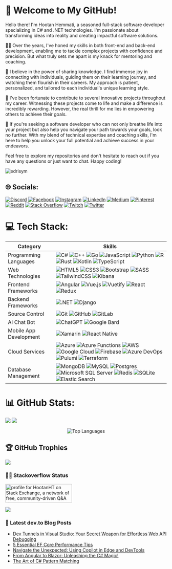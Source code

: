 # 🚀 Welcome to My GitHub!

Hello there! I'm Hootan Hemmati, a seasoned full-stack software developer specializing in C# and .NET technologies. I'm passionate about transforming ideas into reality and creating impactful software solutions.

👨‍💻 Over the years, I've honed my skills in both front-end and back-end development, enabling me to tackle complex projects with confidence and precision. But what truly sets me apart is my knack for mentoring and coaching.

🌱 I believe in the power of sharing knowledge. I find immense joy in connecting with individuals, guiding them on their learning journey, and watching them flourish in their careers. My approach is patient, personalized, and tailored to each individual's unique learning style.

🔬 I've been fortunate to contribute to several innovative projects throughout my career. Witnessing these projects come to life and make a difference is incredibly rewarding. However, the real thrill for me lies in empowering others to achieve their goals.

🤝 If you're seeking a software developer who can not only breathe life into your project but also help you navigate your path towards your goals, look no further. With my blend of technical expertise and coaching skills, I'm here to help you unlock your full potential and achieve success in your endeavors.

Feel free to explore my repositories and don't hesitate to reach out if you have any questions or just want to chat. Happy coding!

<p text-align="left"> <img src="https://komarev.com/ghpvc/?username=hootanht&label=Profile%20views&color=0e75b6&style=flat" alt="edrisym" /> </p>


## 🌐 Socials:
[![Discord](https://img.shields.io/badge/Discord-%237289DA.svg?logo=discord&logoColor=white)](https://discord.gg/https://discord.gg/cAmfY9xvZ5) [![Facebook](https://img.shields.io/badge/Facebook-%231877F2.svg?logo=Facebook&logoColor=white)](https://facebook.com/hootanht) [![Instagram](https://img.shields.io/badge/Instagram-%23E4405F.svg?logo=Instagram&logoColor=white)](https://instagram.com/hootanht) [![LinkedIn](https://img.shields.io/badge/LinkedIn-%230077B5.svg?logo=linkedin&logoColor=white)](https://linkedin.com/in/hootanht) [![Medium](https://img.shields.io/badge/Medium-12100E?logo=medium&logoColor=white)](https://medium.com/@hootanht) [![Pinterest](https://img.shields.io/badge/Pinterest-%23E60023.svg?logo=Pinterest&logoColor=white)](https://pinterest.com/hootanht) [![Reddit](https://img.shields.io/badge/Reddit-%23FF4500.svg?logo=Reddit&logoColor=white)](https://reddit.com/user/hootanht) [![Stack Overflow](https://img.shields.io/badge/-Stackoverflow-FE7A16?logo=stack-overflow&logoColor=white)](https://stackoverflow.com/users/10358773) [![Twitch](https://img.shields.io/badge/Twitch-%239146FF.svg?logo=Twitch&logoColor=white)](https://twitch.tv/hootanht) [![Twitter](https://img.shields.io/badge/Twitter-%231DA1F2.svg?logo=Twitter&logoColor=white)](https://twitter.com/hootanht) 

# 💻 Tech Stack:

| Category                  | Skills |
|---------------------------|--------|
| Programming Languages     | ![C#](https://img.shields.io/badge/c%23-%23239120.svg?style=for-the-badge&logo=c-sharp&logoColor=white) ![C++](https://img.shields.io/badge/c++-%2300599C.svg?style=for-the-badge&logo=c%2B%2B&logoColor=white) ![Go](https://img.shields.io/badge/go-%2300ADD8.svg?style=for-the-badge&logo=go&logoColor=white) ![JavaScript](https://img.shields.io/badge/javascript-%23323330.svg?style=for-the-badge&logo=javascript&logoColor=%23F7DF1E) ![Python](https://img.shields.io/badge/python-3670A0?style=for-the-badge&logo=python&logoColor=ffdd54) ![R](https://img.shields.io/badge/r-%23276DC3.svg?style=for-the-badge&logo=r&logoColor=white) ![Rust](https://img.shields.io/badge/rust-%23000000.svg?style=for-the-badge&logo=rust&logoColor=white) ![Kotlin](https://img.shields.io/badge/kotlin-%230095D5.svg?style=for-the-badge&logo=kotlin&logoColor=white) ![TypeScript](https://img.shields.io/badge/typescript-%23007ACC.svg?style=for-the-badge&logo=typescript&logoColor=white) |
| Web Technologies          | ![HTML5](https://img.shields.io/badge/html5-%23E34F26.svg?style=for-the-badge&logo=html5&logoColor=white) ![CSS3](https://img.shields.io/badge/css3-%231572B6.svg?style=for-the-badge&logo=css3&logoColor=white) ![Bootstrap](https://img.shields.io/badge/bootstrap-%23563D7C.svg?style=for-the-badge&logo=bootstrap&logoColor=white) ![SASS](https://img.shields.io/badge/SASS-hotpink.svg?style=for-the-badge&logo=SASS&logoColor=white) ![TailwindCSS](https://img.shields.io/badge/tailwindcss-%2338B2AC.svg?style=for-the-badge&logo=tailwind-css&logoColor=white) ![Kibana](https://img.shields.io/badge/Kibana-005571?style=for-the-badge&logo=Kibana&logoColor=white) |
| Frontend Frameworks       | ![Angular](https://img.shields.io/badge/angular-%23DD0031.svg?style=for-the-badge&logo=angular&logoColor=white) ![Vue.js](https://img.shields.io/badge/vuejs-%2335495e.svg?style=for-the-badge&logo=vuedotjs&logoColor=%234FC08D) ![Vuetify](https://img.shields.io/badge/Vuetify-1867C0?style=for-the-badge&logo=vuetify&logoColor=AEDDFF) ![React](https://img.shields.io/badge/react-%23007ACC.svg?style=for-the-badge&logo=react&logoColor=white) ![Redux](https://img.shields.io/badge/Redux-593D88?style=for-the-badge&logo=redux&logoColor=white) |
| Backend Frameworks        | ![.NET](https://img.shields.io/badge/.NET-512BD4?style=for-the-badge&logo=dotnet&logoColor=white) ![Django](https://img.shields.io/badge/django-%23092E20.svg?style=for-the-badge&logo=django&logoColor=white) |
| Source Control            | ![Git](https://img.shields.io/badge/Git-E44C30?style=for-the-badge&logo=git&logoColor=white) ![GitHub](https://img.shields.io/badge/GitHub-100000?style=for-the-badge&logo=github&logoColor=white) ![GitLab](https://img.shields.io/badge/GitLab-330F63?style=for-the-badge&logo=gitlab&logoColor=white) |
| AI Chat Bot               | ![ChatGPT](https://img.shields.io/badge/ChatGPT-74aa9c?style=for-the-badge&logo=openai&logoColor=white) ![Google Bard](https://img.shields.io/badge/Google%20Bard-886FBF?style=for-the-badge&logo=googlebard&logoColor=fff) |
| Mobile App Development    | ![Xamarin](https://img.shields.io/badge/Xamarin-3199DC?style=for-the-badge&logo=xamarin&logoColor=white) ![React Native](https://img.shields.io/badge/reactnative-%23000000.svg?style=for-the-badge&logo=react&logoColor=white) |
| Cloud Services            | ![Azure](https://img.shields.io/badge/azure-%230072C6.svg?style=for-the-badge&logo=azure-devops&logoColor=white) ![Azure Functions](https://img.shields.io/badge/Azure_Functions-0062AD?style=for-the-badge&logo=azure-functions&logoColor=white) ![AWS](https://img.shields.io/badge/AWS-%23FF9900.svg?style=for-the-badge&logo=amazon-aws&logoColor=white) ![Google Cloud](https://img.shields.io/badge/Google%20Cloud-%234285F4.svg?style=for-the-badge&logo=google-cloud&logoColor=white) ![Firebase](https://img.shields.io/badge/firebase-%23039BE5.svg?style=for-the-badge&logo=firebase) ![Azure DevOps](https://img.shields.io/badge/Azure_DevOps-0078D7?style=for-the-badge&logo=azure-devops&logoColor=white) ![Pulumi](https://img.shields.io/badge/Pulumi-8A3391?style=for-the-badge&logo=pulumi&logoColor=white) ![Terraform](https://img.shields.io/badge/Terraform-7B42BC?style=for-the-badge&logo=terraform&logoColor=white) |
| Database Management       | ![MongoDB](https://img.shields.io/badge/MongoDB-%234ea94b.svg?style=for-the-badge&logo=mongodb&logoColor=white) ![MySQL](https://img.shields.io/badge/mysql-%2300f.svg?style=for-the-badge&logo=mysql&logoColor=white) ![Postgres](https://img.shields.io/badge/postgres-%23316192.svg?style=for-the-badge&logo=postgresql&logoColor=white) ![Microsoft SQL Server](https://img.shields.io/badge/Microsoft%20SQL%20Sever-CC2927?style=for-the-badge&logo=microsoft%20sql%20server&logoColor=white) ![Redis](https://img.shields.io/badge/redis-%23DD0031.svg?style=for-the-badge&logo=redis&logoColor=white) ![SQLite](https://img.shields.io/badge/sqlite-%2307405e.svg?style=for-the-badge&logo=sqlite&logoColor=white) ![Elastic Search](https://img.shields.io/badge/Elastic_Search-005571?style=for-the-badge&logo=elasticsearch&logoColor=white) |

# 📊 GitHub Stats:
![](https://github-readme-stats.vercel.app/api?username=hootanht&theme=dark&hide_border=false&include_all_commits=true&count_private=true) ![](https://github-readme-streak-stats.herokuapp.com/?user=hootanht&theme=dark&hide_border=false) 
<div style="text-align: center;">
    <img src="https://github-readme-stats.vercel.app/api/top-langs/?username=hootanht&theme=dark&hide_border=false&include_all_commits=true&count_private=true&layout=compact"  alt="Top Languages" />
</div>

## 🏆 GitHub Trophies
![](https://github-profile-trophy.vercel.app/?username=hootanht&theme=radical&no-frame=false&no-bg=false&margin-w=4)

### 🧑‍💻 Stackoverflow Status
<a href="https://stackexchange.com/users/14340432"><img src="https://stackexchange.com/users/flair/14340432.png?theme=dark" width="208" height="58" alt="profile for HootanHT on Stack Exchange, a network of free, community-driven Q&amp;A sites" title="profile for HootanHT on Stack Exchange, a network of free, community-driven Q&amp;A sites"></a>

[![](https://visitcount.itsvg.in/api?id=hootanht&icon=0&color=0)](https://visitcount.itsvg.in)

### 📕 Latest dev.to Blog Posts
<!-- BLOG-POST-LIST:START -->
- [Dev Tunnels in Visual Studio: Your Secret Weapon for Effortless Web API Debugging](https://dev.to/hootanht/dev-tunnels-in-visual-studio-your-secret-weapon-for-effortless-web-api-debugging-2igd)
- [5 Essential EF Core Performance Tips](https://dev.to/hootanht/5-essential-ef-core-performance-tips-4pmc)
- [Navigate the Unexpected: Using Copilot in Edge and DevTools](https://dev.to/hootanht/navigate-the-unexpected-using-copilot-in-edge-and-devtools-5bfk)
- [From Angular to Blazor: Unleashing the C# Magic!](https://dev.to/hootanht/from-angular-to-blazor-unleashing-the-c-magic-5972)
- [The Art of C# Pattern Matching](https://dev.to/hootanht/unlocking-the-power-of-pattern-matching-in-c-simplify-complex-conditional-checks-and-type-handling-3p3b)
<!-- BLOG-POST-LIST:END -->
